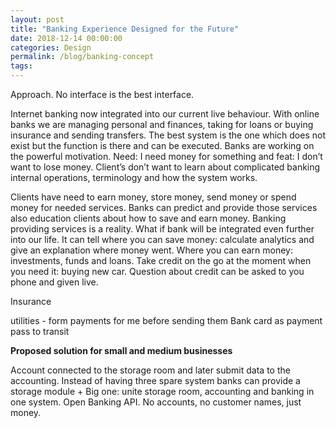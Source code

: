 ```yaml
---
layout: post
title: "Banking Experience Designed for the Future"
date: 2018-12-14 00:00:00
categories: Design
permalink: /blog/banking-concept
tags: 
---
```


Approach. No interface is the best interface. 

Internet banking now integrated into our current live behaviour. With online banks we are managing personal and finances, taking for loans or buying insurance and sending transfers. The best system is the one which does not exist but the function is there and can be executed. Banks are working on the powerful motivation. Need: I need money for something and feat: I don’t want to lose money. Client’s don’t want to learn about complicated banking internal operations, terminology and how the system works.

Clients have need to earn money, store money, send money or spend money for needed services. Banks can predict and provide those services also education clients about how to save and earn money.  Banking providing services is a reality. What if bank will be integrated even further into our life. It can tell where you can save money: calculate analytics and give an explanation where money went. Where you can earn money: investments, funds and loans. Take credit on the go at the moment when you need it: buying new car. Question about credit can be asked to you phone and given live.

Insurance

utilities - form payments for me before sending them Bank card as payment pass to transit 

**Proposed solution for small and medium businesses** 

Account connected to the storage room and later submit data to the accounting. Instead of having three spare system banks can provide a storage module + Big one: unite storage room, accounting and banking in one system. Open Banking API. No accounts, no customer names, just money. 